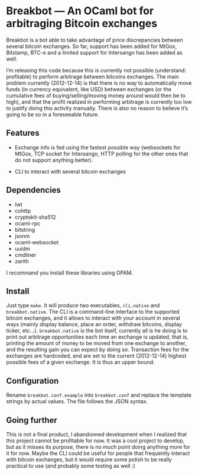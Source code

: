 # Breakbot — An OCaml bot for arbitraging Bitcoin exchanges

Breakbot is a bot able to take advantage of price discrepancies
between several bitcoin exchanges. So far, support has been added for
MtGox, Bitstamp, BTC-e and a limited support for Intersango has been
added as well.

I’m releasing this code because this is currently not possible
(understand: profitable) to perform arbitrage between bitcoins
exchanges. The main problem currently (2012-12-14) is that there is no
way to automatically move funds (in currency equivalent, like USD)
between exchanges (or the cumulative fees of buying/selling/moving
money around would then be to high), and that the profit realized in
performing arbitrage is currently too low to justify doing this
activity manually. There is also no reason to believe it’s going to be
so in a foreseeable future.

## Features

* Exchange info is fed using the fastest possible way (websockets for
  MtGox, TCP socket for Intersango, HTTP polling for the other ones
  that do not support anything better).

* CLI to interact with several bitcoin exchanges

## Dependencies

* lwt
* cohttp
* cryptokit-sha512
* ocaml-rpc
* bitstring
* jsonm
* ocaml-websocket
* uuidm
* cmdliner
* zarith

I recommand you install these libraries using OPAM.

## Install

Just type `make`. It will produce two executables, `cli.native` and
`breakbot.native`. The CLI is a command-line interface to the
supported bitcoin exchanges, and it allows to interact with your
account in several ways (mainly display balance, place an order,
withdraw bitcoins, display ticker, etc…). `breakbot.native` is the bot
itself, currently all is he doing is to print out arbitrage
opportunities each time an exchange is updated, that is, printing the
amount of money to be moved from one exchange to another, and the
resulting gain you can expect by doing so. Transaction fees for the
exchanges are hardcoded, and are set to the current (2012-12-14)
highest possible fees of a given exchange. It is thus an upper bound.

## Configuration

Rename `breakbot.conf.example` into `breakbot.conf` and replace the
template strings by actual values. The file follows the JSON syntax.

## Going further

This is not a final product, I abandonned development when I realized
that this project cannot be profitable for now. It was a cool project
to develop, but as it misses its purpose, there is no much point doing
anything more for it for now. Maybe the CLI could be useful for people
that frequently interact with bitcoin exchanges, but it would require
some polish to be really practical to use (and probably some testing
as well :)
